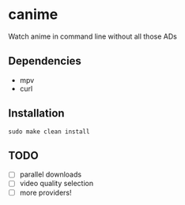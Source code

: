 # canime
Watch anime in command line without all those ADs

## Dependencies
* mpv
* curl

## Installation
```Console
sudo make clean install
```

## TODO
- [ ] parallel downloads
- [ ] video quality selection
- [ ] more providers!
